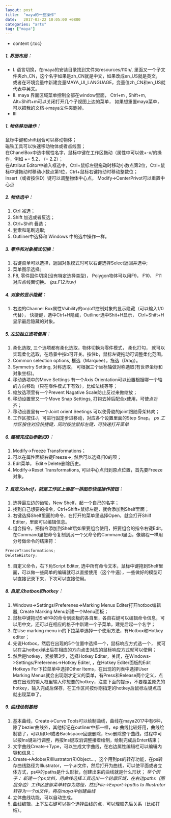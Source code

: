 ```yaml
---
layout: post
title:  "maya的一些操作"
date:   2017-03-22 10:05:00 +0800
categories: "arts"
tag: ["maya"]
---
```


* content
{:toc}

##### 1. 界面布局：
- I. 语言切换，在maya的安装目录找到文件夹resources/l10n/, 里面又一个子文件夹zh_CN，这个名字如果是zh_CN就是中文，如果改成en_US就是英文， 或者在环境变量中新建变量MAYA_UI_LANGUAGE，变量值zh_CN和en_US就代表中英文。
- II. maya 界面区域菜单控制全部在window里面， Ctrl+m , Shift+m, Alt+Shift+m可以关闭打开几个子视图上边的菜单， 如果想重置maya菜单，可以把我的文档->maya文件夹删掉。
- III

##### 1. 物体移动操作：  
鼠标中键和shift组合可以移动物体；  
磁铁工具可以快速移动物体或者点线面；    
在ChanelBox中选中属性名字，鼠标中键在工作区拖动（属性中可以做+-x/的操作，例如 += 5.2， /= 2.2）；    
在Attribut Editor中输入框选中，Ctrl+鼠标左键拖动时移动小数点第2位，Ctrl+鼠标中键拖动时移动小数点第1位，Ctrl+鼠标右键拖动时移动整数位；  
Insert（或者按住D）键可以调整物体中心点， Modify->CenterPrivot可以重置中心点

##### 2. 物体选中：
  1. Ctrl 减选；
  2. Shift 加选或者反选；
  3. Ctrl+Shift 叠选；
  3. 套索和笔刷选取;
  4. Outliner中选择和 Windows 中的选中操作一样。

##### 3. 零件和对象模式切换：
  1. 右键菜单可以选择，返回对象模式时可以右键选择Select返回并选中;
  2. 菜单图示选择;  
  3. F8, 零件固件切换(没有特定选择类型)， Polygon物体可以用F9， F10， F11对应点线面切换。 *(ps.F12为uv)*

##### 4. 对象的显示隐藏：   
  1. 右边的Channel Box属性Vsibility的on/off控制对象的显示隐藏（可以输入1/0代替）， 快捷键，选中Ctrl+H隐藏，Outliner选中Shit+H显示， Ctrl+Shift+H显示最后隐藏的对象。

##### 5. 左边独立选项使用：
  1. 柔化选取, 三个选项都有柔化选取，物体切换为零件模式， 柔化打勾， 就可以实现柔化选取，在场景中按b可开关。按住b，鼠标左键拖动可调整柔化范围。
  2. Common selection options, 框选（Marquee），拖选（Drag）。
  3. Symmetry Setting, 对称选取， 可根据三个坐标轴做对称选取(有世界坐标和对象坐标)。
  4. 移动选项中的Move Settings 有一个Axis Orientation可以设置根据哪一个轴的方向移动（只在零件模式下有效），比如法线等等；
  5. 缩放选项里有一个Prevent Nagative Scale防止反过来做缩放；
  6. 移动设置里又一个Move Snap Settings, 打钩去掉后配合x使用，可使点对齐；
  7. 移动设置里有一个Joint orient Seetings 可以使骨骼的joint跟随骨架转向；
  8. 工作区按住J，可进行固定步进移动，对应各个设置里面的Step Snap。
*ps 工作区按住对应快捷键，同时按住鼠标左键，可快速打开菜单*

##### 6. 建模完成后参数归0：
  1. Modify->Freeze Transformations；
  2. 可以在属性面板右键Freeze->, 然后可以选择归0的项；
  3. Edit菜单， Edit->Delete删除历史。
  4. Modify->Reset Transformations, 可以中心点归到原点位置，首先要Freeze对象。

##### 7. 自定义shelf，就是工作区上面那一排图形快速操作按钮：
  1. 选择最左边的齿轮，New Shelf，起一个自己的名字；
  2. 找到自己想要的指令，Ctrl+Shift+鼠标左键，就会添加到Shelf里面；
  3. 右键选择Shelf里面的命令，在打开的菜单里选择Open，就会打开Shilf Editer，里面可以编辑信息。
  4. 组合指令，把指令添加到Shelf后如果要组合使用，把要组合的指令右键Edit，在Command里把命令复制到另一个父命令的Command里面，像编程一样用分号做命令的结束符：
  ```js
  FreezeTransformations;
  DeleteHistory;
  ```
  5. 自定义命令，右下角Script Editer, 选中所有命令文本，鼠标中键拖到Shelf里面，可以做一些简单的编辑就可以直接使用（这个牛逼），一些做好的模型可以直接记录下来，下次可以直接使用。

##### 8. 自定义hotbox和hotkey：
  1. Windows->Settings/Preferenes->Marking Menus Editer打开hotbox编辑器, Create Marking Menu新建一个Menu面板；
  2. 鼠标中键拖动Shilf中的命令到面板的各自里，各自右键可以编辑命令信息，可以用中文，还可以在相应的格子中新建一个子菜单，建完后起一个名字；
  3. 在Use marking menu in的下拉菜单选择一个使用方法，有Hotbox和Hotkey editer；
  4. 先说Hotbox，然后在出现的5个位置中选择一个，鼠标响应方式选一个， 就可以在主hotbox弹出后在相应的方向点击对应的鼠标响应方式就可以使用；
  5. 然后是hotkey，紧接第3步，选择Hotkey Editer，关闭，在Windows->Settings/Preferenes->Hotkey Editer, ，在Hotkey Editer面板的Edit Hotkeys For下拉菜单中选择Other Items，在出现的列表中选择User Marking Menus就会出现刚才定义的菜单，有Press和Release两个定义，点击在出现的输入框里输入你想要的hotkey，注意下面的提示，不要覆盖原先的hotkey，输入完成后保存，在工作区间按你刚指定的hotkey后鼠标左键点击就出现菜单了。

##### 9. 曲线绘制基础
  1. 基本曲线，Create->Curve Tools可以绘制曲线，曲线在maya2017中有6种，除了bezier曲线外，其他标记在outliner中都一样，ep 曲线比较好用，曲线绘制错了，可以用Del或者Backspace回退删除，Esc删除整个曲线，过程中可以按Ins键进行调整，再按Ins键取消调整接着绘制，绘制完成后Enter结束；
  2. 文字曲线Create->Type，可以生成文字曲线，在右边属性编辑栏可以编辑内容和信息；
  3. Create->Adobe(R)Illustrator(R)Object...，这个用到ps的转存功能，在ps转存曲线路径为Illustrator，一个.ai文件，然后打开为曲线，可以使平面或者立体方式，ps中的paths是什么形状，创建出来的曲线就是什么形状；
  *举个例子： 新建一个ps文档，用曲线选择工具选出一个轮廓区域，在右边paths（图层旁边）工作区底部菜单转存为路径，然后File->Export->paths to Illustrator转存为一个ai文件，再在maya中创建曲线*
  4. 立体曲线功能，可以自动生成。
  5. 曲线编辑，上下左右键可以挨个选择曲线的点，可以理顺先后关系（比如打结）。
